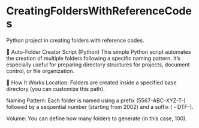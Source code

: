 # CreatingFoldersWithReferenceCodes
Python project in creating folders with reference codes.

📁 Auto-Folder Creator Script (Python)
This simple Python script automates the creation of multiple folders following a specific naming pattern. It’s especially useful for preparing directory structures for projects, document control, or file organization.

🔧 How It Works
Location: Folders are created inside a specified base directory (you can customize this path).

Naming Pattern: Each folder is named using a prefix (5567-ABC-XYZ-T-) followed by a sequential number (starting from 2002) and a suffix ( - DTF-).

Volume: You can define how many folders to generate (in this case, 100).
